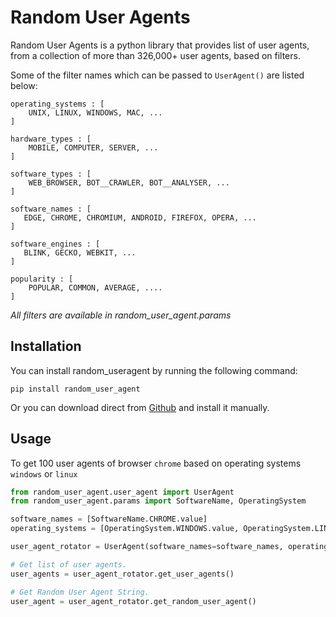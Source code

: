 Random User Agents
==================

Random User Agents is a python library that provides list of user agents,
from a collection of more than 326,000+ user agents, based on filters.

Some of the filter names which can be passed to `UserAgent()` are listed below:

    operating_systems : [
        UNIX, LINUX, WINDOWS, MAC, ...
    ]

    hardware_types : [
        MOBILE, COMPUTER, SERVER, ...
    ]

    software_types : [
        WEB_BROWSER, BOT__CRAWLER, BOT__ANALYSER, ...
    ]

    software_names : [
       EDGE, CHROME, CHROMIUM, ANDROID, FIREFOX, OPERA, ...
    ]

    software_engines : [
       BLINK, GECKO, WEBKIT, ...
    ]
    
    popularity : [
        POPULAR, COMMON, AVERAGE, ....
    ]

*All filters are available in random_user_agent.params*


Installation
------------

You can install random_useragent by running the following command:

    pip install random_user_agent

Or you can download direct from [Github](https://github.com/createuz/random_user_agent) and install it manually.


Usage
-----

To get 100 user agents of browser `chrome` based on operating systems `windows` or `linux`

```python
from random_user_agent.user_agent import UserAgent
from random_user_agent.params import SoftwareName, OperatingSystem

software_names = [SoftwareName.CHROME.value]
operating_systems = [OperatingSystem.WINDOWS.value, OperatingSystem.LINUX.value]

user_agent_rotator = UserAgent(software_names=software_names, operating_systems=operating_systems, limit=100)

# Get list of user agents.
user_agents = user_agent_rotator.get_user_agents()

# Get Random User Agent String.
user_agent = user_agent_rotator.get_random_user_agent()

```

